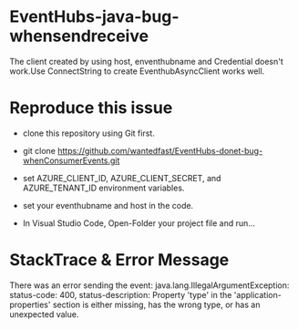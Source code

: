 # EventHubs-java-bug-whensendreceive
The client created by using host, enventhubname and Credential doesn't work.Use ConnectString to  create EventhubAsyncClient works well. 

# Reproduce this issue
- clone this repository using Git first.

- git clone https://github.com/wantedfast/EventHubs-donet-bug-whenConsumerEvents.git

- set AZURE_CLIENT_ID, AZURE_CLIENT_SECRET, and AZURE_TENANT_ID environment variables.

- set your eventhubname and host in the code. 

- In Visual Studio Code, Open-Folder your project file and run...

# StackTrace & Error Message

There was an error sending the event: java.lang.IllegalArgumentException: status-code: 400, status-description: Property 'type' in the 'application-properties' section is either missing, has the wrong type, or has an unexpected value.
